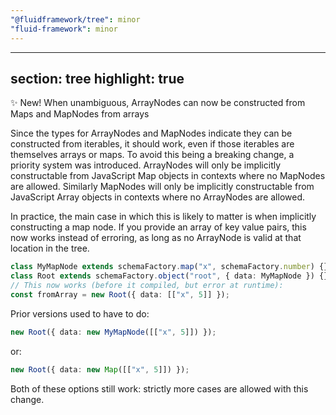 ```yaml
---
"@fluidframework/tree": minor
"fluid-framework": minor
---
```

---
section: tree
highlight: true
---

✨ New! When unambiguous, ArrayNodes can now be constructed from Maps and MapNodes from arrays

Since the types for ArrayNodes and MapNodes indicate they can be constructed from iterables,
it should work, even if those iterables are themselves arrays or maps.
To avoid this being a breaking change, a priority system was introduced.
ArrayNodes will only be implicitly constructable from JavaScript Map objects in contexts where no MapNodes are allowed.
Similarly MapNodes will only be implicitly constructable from JavaScript Array objects in contexts where no ArrayNodes are allowed.

In practice, the main case in which this is likely to matter is when implicitly constructing a map node. If you provide an array of key value pairs, this now works instead of erroring, as long as no ArrayNode is valid at that location in the tree.

```typescript
class MyMapNode extends schemaFactory.map("x", schemaFactory.number) {}
class Root extends schemaFactory.object("root", { data: MyMapNode }) {}
// This now works (before it compiled, but error at runtime):
const fromArray = new Root({ data: [["x", 5]] });
```

Prior versions used to have to do:
```typescript
new Root({ data: new MyMapNode([["x", 5]]) });
```
or:
```typescript
new Root({ data: new Map([["x", 5]]) });
```
Both of these options still work: strictly more cases are allowed with this change.
